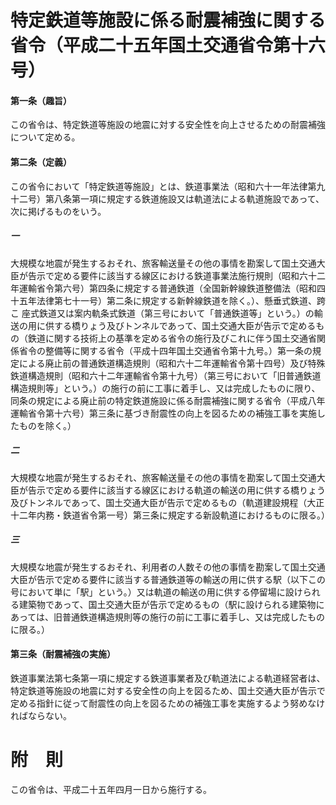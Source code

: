 # 特定鉄道等施設に係る耐震補強に関する省令（平成二十五年国土交通省令第十六号）
#### 第一条（趣旨）
この省令は、特定鉄道等施設の地震に対する安全性を向上させるための耐震補強について定める。
#### 第二条（定義）
この省令において「特定鉄道等施設」とは、鉄道事業法（昭和六十一年法律第九十二号）第八条第一項に規定する鉄道施設又は軌道法による軌道施設であって、次に掲げるものをいう。
##### 一
大規模な地震が発生するおそれ、旅客輸送量その他の事情を勘案して国土交通大臣が告示で定める要件に該当する線区における鉄道事業法施行規則（昭和六十二年運輸省令第六号）第四条に規定する普通鉄道（全国新幹線鉄道整備法（昭和四十五年法律第七十一号）第二条に規定する新幹線鉄道を除く。）、懸垂式鉄道、跨こ
座式鉄道又は案内軌条式鉄道（第三号において「普通鉄道等」という。）の輸送の用に供する橋りょう及びトンネルであって、国土交通大臣が告示で定めるもの（鉄道に関する技術上の基準を定める省令の施行及びこれに伴う国土交通省関係省令の整備等に関する省令（平成十四年国土交通省令第十九号。）第一条の規定による廃止前の普通鉄道構造規則（昭和六十二年運輸省令第十四号）及び特殊鉄道構造規則（昭和六十二年運輸省令第十九号）（第三号において「旧普通鉄道構造規則等」という。）の施行の前に工事に着手し、又は完成したものに限り、同条の規定による廃止前の特定鉄道施設に係る耐震補強に関する省令（平成八年運輸省令第十六号）第三条に基づき耐震性の向上を図るための補強工事を実施したものを除く。）
##### 二
大規模な地震が発生するおそれ、旅客輸送量その他の事情を勘案して国土交通大臣が告示で定める要件に該当する線区における軌道の輸送の用に供する橋りょう及びトンネルであって、国土交通大臣が告示で定めるもの（軌道建設規程（大正十二年内務・鉄道省令第一号）第三条に規定する新設軌道におけるものに限る。）
##### 三
大規模な地震が発生するおそれ、利用者の人数その他の事情を勘案して国土交通大臣が告示で定める要件に該当する普通鉄道等の輸送の用に供する駅（以下この号において単に「駅」という。）又は軌道の輸送の用に供する停留場に設けられる建築物であって、国土交通大臣が告示で定めるもの（駅に設けられる建築物にあっては、旧普通鉄道構造規則等の施行の前に工事に着手し、又は完成したものに限る。）
#### 第三条（耐震補強の実施）
鉄道事業法第七条第一項に規定する鉄道事業者及び軌道法による軌道経営者は、特定鉄道等施設の地震に対する安全性の向上を図るため、国土交通大臣が告示で定める指針に従って耐震性の向上を図るための補強工事を実施するよう努めなければならない。
# 附　則
この省令は、平成二十五年四月一日から施行する。
